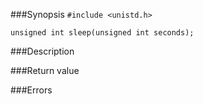 ###Synopsis
`#include <unistd.h>`

`unsigned int sleep(unsigned int seconds);`

###Description

###Return value

###Errors